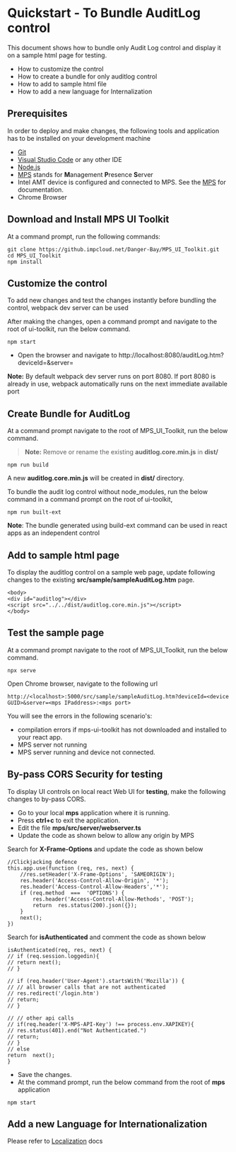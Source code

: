 # Quickstart - To Bundle AuditLog control

This document shows how to bundle only Audit Log control and display it on a sample html page for testing. 

 - How to customize the control
 - How to create a bundle for only auditlog control
 - How to add to sample html file
 - How to add a new language for Internalization 

## Prerequisites

In order to deploy and make changes, the following tools and application has to be installed on your development machine
-   [Git](https://git-scm.com/)
-   [Visual Studio Code](https://code.visualstudio.com/) or any other IDE 
-   [Node.js](https://nodejs.org/)
-   [MPS](https://github.com/open-amt-cloud-toolkit/MPS) stands for **M**anagement **P**resence **S**erver
-	Intel AMT device is configured and connected to MPS. See the [MPS](https://github.com/open-amt-cloud-toolkit/MPS) for documentation.
-   Chrome Browser

## Download and Install MPS UI Toolkit

At a command prompt, run the following commands:
```
git clone https://github.impcloud.net/Danger-Bay/MPS_UI_Toolkit.git
cd MPS_UI_Toolkit
npm install
```

## Customize the control

To add new changes and test the changes  instantly before bundling the control, webpack dev server can be used

After making  the changes, open a command prompt and navigate to the root of ui-toolkit, run the below command.

```
npm start
```

- Open the browser and navigate to http://localhost:8080/auditLog.htm?deviceId=<Device uuid>&server=<MPS server>

**Note:** By default webpack dev server runs on port 8080. If port 8080 is already in use, webpack automatically runs on  the next immediate available port


## Create Bundle for AuditLog
At a command prompt navigate to the root of MPS_UI_Toolkit, run the below command.
> **Note:** Remove or rename the existing **auditlog.core.min.js**  in **dist/**
```
npm run build
```
A new **auditlog.core.min.js** will be created in **dist/** directory.

To bundle the audit log control without node_modules,  run the below command in a command prompt on the root of ui-toolkit,

```
npm run built-ext
```
**Note**: The bundle generated using build-ext command can be used in react apps as an independent control

## Add to sample html page

To display the auditlog control on a sample web page, update following changes to the existing **src/sample/sampleAuditLog.htm** page.

```
<body>
<div id="auditlog"></div>
<script src="../../dist/auditlog.core.min.js"></script>
</body>
```
## Test the sample page
At a command prompt navigate to the root of MPS_UI_Toolkit, run the below command.
```
npx serve
```
Open Chrome browser, navigate to the following url
```
http://<localhost>:5000/src/sample/sampleAuditLog.htm?deviceId=<device GUID>&server=<mps IPaddress>:<mps port>
```
You will see the errors in the following scenario's: 
 - compilation errors if  mps-ui-toolkit has not downloaded and installed to your react app.
 - MPS server not running
 - MPS server running and device not connected.

## By-pass CORS Security for testing

To display UI controls on local react Web UI for **testing**, make the following changes to by-pass CORS.

- Go to your local **mps** application where it is running.
- Press **ctrl+c** to exit the application. 
- Edit the file **mps/src/server/webserver.ts** 
- Update the code as shown below to allow any origin by MPS 

Search for **X-Frame-Options** and update the code as shown below
```
//Clickjacking defence
this.app.use(function (req, res, next) {
	//res.setHeader('X-Frame-Options', 'SAMEORIGIN');
	res.header('Access-Control-Allow-Origin', '*');
	res.header('Access-Control-Allow-Headers','*');
	if (req.method  ===  'OPTIONS') {
		res.header('Access-Control-Allow-Methods', 'POST');
		return  res.status(200).json({});
	}	
	next();
})
```
Search for **isAuthenticated** and comment the code as shown below
```
isAuthenticated(req, res, next) {
// if (req.session.loggedin){
// return next();
// }

// if (req.header('User-Agent').startsWith('Mozilla')) {
// // all browser calls that are not authenticated
// res.redirect('/login.htm')
// return;
// }

// // other api calls
// if(req.header('X-MPS-API-Key') !== process.env.XAPIKEY){
// res.status(401).end("Not Authenticated.")
// return;
// }
// else
return  next();
}
```
- Save the changes.
- At the command prompt, run the below command from the root of **mps** application 
```
npm start
```
## Add a new Language for Internationalization

Please refer to [Localization](./localization.md) docs
